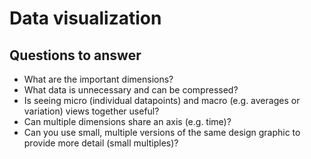 # Data visualization

## Questions to answer

* What are the important dimensions?
* What data is unnecessary and can be compressed?
* Is seeing micro (individual datapoints) and macro (e.g. averages or variation) views together useful?
* Can multiple dimensions share an axis (e.g. time)?
* Can you use small, multiple versions of the same design graphic to provide more detail (small multiples)?

